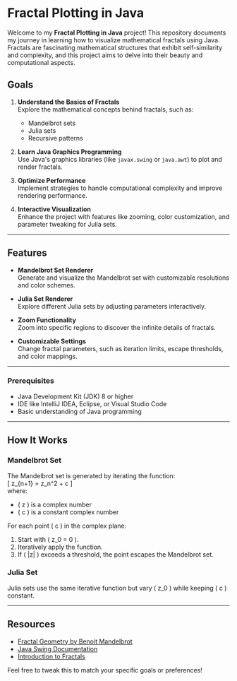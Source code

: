 # Fractal Plotting in Java

Welcome to my **Fractal Plotting in Java** project! This repository documents my journey in learning how to visualize mathematical fractals using Java. Fractals are fascinating mathematical structures that exhibit self-similarity and complexity, and this project aims to delve into their beauty and computational aspects.

## Goals

1. **Understand the Basics of Fractals**  
   Explore the mathematical concepts behind fractals, such as:
   - Mandelbrot sets
   - Julia sets
   - Recursive patterns

2. **Learn Java Graphics Programming**  
   Use Java's graphics libraries (like `javax.swing` or `java.awt`) to plot and render fractals.

3. **Optimize Performance**  
   Implement strategies to handle computational complexity and improve rendering performance.

4. **Interactive Visualization**  
   Enhance the project with features like zooming, color customization, and parameter tweaking for Julia sets.

---

## Features

- **Mandelbrot Set Renderer**  
  Generate and visualize the Mandelbrot set with customizable resolutions and color schemes.

- **Julia Set Renderer**  
  Explore different Julia sets by adjusting parameters interactively.

- **Zoom Functionality**  
  Zoom into specific regions to discover the infinite details of fractals.

- **Customizable Settings**  
  Change fractal parameters, such as iteration limits, escape thresholds, and color mappings.

---
### Prerequisites

- Java Development Kit (JDK) 8 or higher
- IDE like IntelliJ IDEA, Eclipse, or Visual Studio Code
- Basic understanding of Java programming
---

## How It Works

### Mandelbrot Set
The Mandelbrot set is generated by iterating the function:  
\[ z_{n+1} = z_n^2 + c \]  
where:
- \( z \) is a complex number
- \( c \) is a constant complex number  

For each point \( c \) in the complex plane:
1. Start with \( z_0 = 0 \).
2. Iteratively apply the function.
3. If \( |z| \) exceeds a threshold, the point escapes the Mandelbrot set.

### Julia Set
Julia sets use the same iterative function but vary \( z_0 \) while keeping \( c \) constant.

---

## Resources

- [Fractal Geometry by Benoit Mandelbrot](https://en.wikipedia.org/wiki/Benoit_Mandelbrot)
- [Java Swing Documentation](https://docs.oracle.com/javase/8/docs/technotes/guides/swing/)
- [Introduction to Fractals](https://mathworld.wolfram.com/Fractal.html)


Feel free to tweak this to match your specific goals or preferences!

